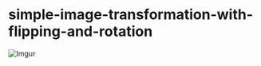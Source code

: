# simple-image-transformation-with-flipping-and-rotation

![Imgur](https://i.imgur.com/vg4TaJO.jpg)
